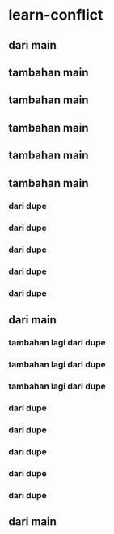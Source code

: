 # learn-conflict

## dari main

## tambahan main
## tambahan main
## tambahan main
## tambahan main
## tambahan main

### dari dupe
### dari dupe
### dari dupe
### dari dupe
### dari dupe
## dari main


### tambahan lagi dari dupe
### tambahan lagi dari dupe
### tambahan lagi dari dupe

### dari dupe
### dari dupe
### dari dupe
### dari dupe
### dari dupe
## dari main
